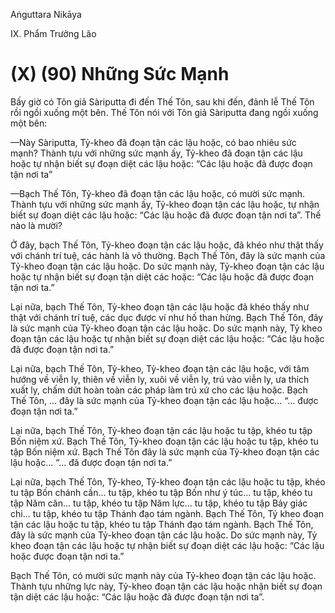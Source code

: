 Aṅguttara Nikāya

IX. Phẩm Trưởng Lão

# (X) (90) Những Sức Mạnh

Bấy giờ có Tôn giả Sàriputta đi đến Thế Tôn, sau khi đến, đảnh lễ Thế Tôn rồi ngồi xuống một bên. Thế Tôn nói với Tôn giả Sàriputta đang ngồi xuống một bên:

—Này Sàriputta, Tỷ-kheo đã đoạn tận các lậu hoặc, có bao nhiêu sức mạnh? Thành tựu với những sức mạnh ấy, Tỷ-kheo đã đoạn tận các lậu hoặc tự nhận biết sự đoạn diệt các lậu hoặc: “Các lậu hoặc đã được đoạn tận nơi ta”

—Bạch Thế Tôn, Tỷ-kheo đã đoạn tận các lậu hoặc, có mười sức mạnh. Thành tựu với những sức mạnh ấy, Tỷ-kheo đoạn tận các lậu hoặc, tự nhận biết sự đoạn diệt các lậu hoặc: “Các lậu hoặc đã được đoạn tận nơi ta”. Thế nào là mười?

Ở đây, bạch Thế Tôn, Tỷ-kheo đoạn tận các lậu hoặc, đã khéo như thật thấy với chánh trí tuệ, các hành là vô thường. Bạch Thế Tôn, đây là sức mạnh của Tỷ-kheo đoạn tận các lậu hoặc. Do sức mạnh này, Tỷ-kheo đoạn tận các lậu hoặc tự nhận biết sự đoạn tận diệt các hoặc: “Các lậu hoặc đã được đoạn tận nơi ta.”

Lại nữa, bạch Thế Tôn, Tỷ-kheo đoạn tận các lậu hoặc đã khéo thấy như thật với chánh trí tuệ, các dục được ví như hố than hừng. Bạch Thế Tôn, đây là sức mạnh của Tỷ-kheo đoạn tận các lậu hoặc. Do sức mạnh này, Tỷ kheo đoạn tận các lậu hoặc tự nhận biết sự đoạn diệt các lậu hoặc: “Các lậu hoặc đã được đoạn tận nơi ta.”

Lại nữa, bạch Thế Tôn, Tỷ-kheo, Tỷ-kheo đoạn tận các lậu hoặc, với tâm hướng về viễn ly, thiên về viễn ly, xuôi về viễn ly, trú vào viễn ly, ưa thích xuất ly, chấm dứt hoàn toàn các pháp làm trú xứ cho các lậu hoặc. Bạch Thế Tôn, ... đây là sức mạnh của Tỷ-kheo đoạn tận các lậu hoặc... “... được đoạn tận nơi ta.”

Lại nữa, bạch Thế Tôn, Tỷ-kheo đoạn tận các lậu hoặc tu tập, khéo tu tập Bốn niệm xứ. Bạch Thế Tôn, Tỷ-kheo đoạn tận các lậu hoặc tu tập, khéo tu tập Bốn niệm xứ. Bạch Thế Tôn đây là sức mạnh của Tỷ-kheo đoạn tận các lậu hoặc... “... đã được đoạn tận nơi ta.”

Lại nữa, bạch Thế Tôn, Tỷ-kheo, Tỷ-kheo đoạn tận các lậu hoặc tu tập, khéo tu tập Bốn chánh cần... tu tập, khéo tu tập Bốn như ý túc... tu tập, khéo tu tập Năm căn... tu tập, khéo tu tập Năm lực... tu tập, khéo tu tập Bảy giác chi... tu tập, khéo tu tập Thánh đạo tám ngành. Bạch Thế Tôn, Tỷ kheo đoạn tận các lậu hoặc tu tập, khéo tu tập Thánh đạo tám ngành. Bạch Thế Tôn, đây là sức mạnh của Tỷ-kheo đoạn tận các lậu hoặc. Do sức mạnh này, Tỷ kheo đoạn tận các lậu hoặc tự nhận biết sự đoạn diệt các lậu hoặc: “Các lậu hoặc được đoạn tận nơi ta.”

Bạch Thế Tôn, có mười sức mạnh này của Tỷ-kheo đoạn tận các lậu hoặc. Thành tựu những lực này, Tỷ-kheo đoạn tận các lậu hoặc nhận biết sự đoạn tận diệt các lậu hoặc: “Các lậu hoặc đã được đoạn tận nơi ta”.

